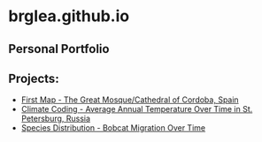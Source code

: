 # brglea.github.io
## Personal Portfolio

## Projects:
* [First Map - The Great Mosque/Cathedral of Cordoba, Spain]()
* [Climate Coding - Average Annual Temperature Over Time in St. Petersburg, Russia](https://brglea.github.io/notebooks/climate-coding/st_petersburg_climate_portfolio_post.html) 
* [Species Distribution - Bobcat Migration Over Time](https://brglea.github.io/notebooks/species-distribution-challenge/bobcat-migration-portfolio-post.html) 
